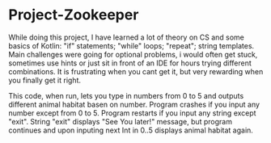 # Project-Zookeeper

While doing this project, I have learned a lot of theory on CS and some basics of Kotlin: 
"if" statements; "while" loops; "repeat"; string templates.
Main challenges were going for optional problems, i would often get stuck, sometimes use hints or just sit in front of an IDE for hours trying different combinations. 
It is frustrating when you cant get it, but very rewarding when you finally get it right.

This code, when run, lets you type in numbers from 0 to 5 and outputs different animal habitat basen on number.
Program crashes if you input any number except from 0 to 5.
Program restarts if you input any string except "exit".
String "exit" displays "See You later!" message, but program continues and upon inputing next Int in 0..5 displays animal habitat again.
